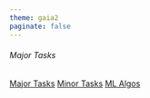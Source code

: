 ```yaml
---
theme: gaia2
paginate: false
---
```


<!-- _class: lead -->

###### Major Tasks

<div class="dashboard-tiles">
  <a class="tile-link" href="aiml/major-tasks/index.html">Major Tasks</a>
  <a class="tile-link" href="aiml/minor-tasks/index.html">Minor Tasks</a>
  <a class="tile-link" href="aiml/mlalgos/index.html">ML Algos</a>
</div>
